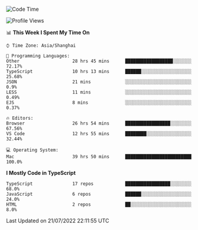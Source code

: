 <!--START_SECTION:waka-->
![Code Time](http://img.shields.io/badge/Code%20Time-0%20secs-blue)

![Profile Views](http://img.shields.io/badge/Profile%20Views-6-blue)

📊 **This Week I Spent My Time On** 

```text
⌚︎ Time Zone: Asia/Shanghai

💬 Programming Languages: 
Other                    28 hrs 45 mins      ██████████████████░░░░░░░   72.17% 
TypeScript               10 hrs 13 mins      ██████░░░░░░░░░░░░░░░░░░░   25.68% 
JSON                     21 mins             ░░░░░░░░░░░░░░░░░░░░░░░░░   0.9% 
LESS                     11 mins             ░░░░░░░░░░░░░░░░░░░░░░░░░   0.49% 
EJS                      8 mins              ░░░░░░░░░░░░░░░░░░░░░░░░░   0.37%

🔥 Editors: 
Browser                  26 hrs 54 mins      █████████████████░░░░░░░░   67.56% 
VS Code                  12 hrs 55 mins      ████████░░░░░░░░░░░░░░░░░   32.44%

💻 Operating System: 
Mac                      39 hrs 50 mins      █████████████████████████   100.0%

```

**I Mostly Code in TypeScript** 

```text
TypeScript               17 repos            █████████████████░░░░░░░░   68.0% 
JavaScript               6 repos             ██████░░░░░░░░░░░░░░░░░░░   24.0% 
HTML                     2 repos             ██░░░░░░░░░░░░░░░░░░░░░░░   8.0%

```



 Last Updated on 21/07/2022 22:11:55 UTC
<!--END_SECTION:waka-->
